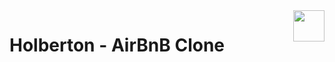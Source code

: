 <img  height="50px" align="right" src="https://apply.holbertonschool.com/holberton-logo.png">

# Holberton - AirBnB Clone
